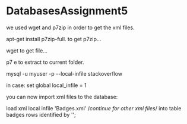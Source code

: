 # DatabasesAssignment5

we used wget and p7zip in order to get the xml files.

apt-get install p7zip-full. to get p7zip...

wget <url> to get file...
  
p7 e <full file name> to extract to current folder.

mysql -u myuser -p --local-infile stackoverflow

in case: set global local_infile = 1

you can now import xml files to the database:

load xml local infile 'Badges.xml' /*continue for other xml files*/
into table badges
rows identified by '<row>';
